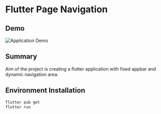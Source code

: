 # Flutter Page Navigation

## Demo
![Application Demo](doc/static/images/flutter_page_navigation_demo.gif=600x)

## Summary

Aim of the project is creating a flutter application with fixed appbar and dynamic navigation area. 

## Environment Installation

```bash
flutter pub get
flutter run
```
